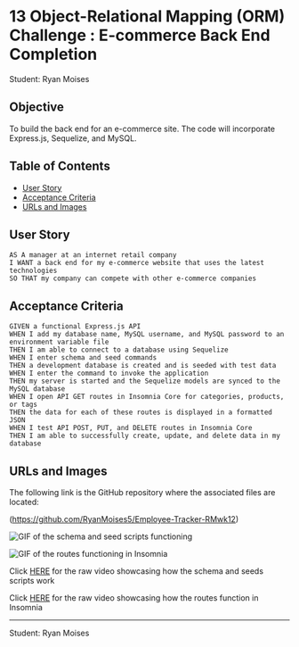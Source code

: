 # 13 Object-Relational Mapping (ORM) Challenge : E-commerce Back End Completion

Student: Ryan Moises

## Objective

To build the back end for an e-commerce site. The code will incorporate Express.js, Sequelize, and MySQL.

## Table of Contents
* [User Story](#user-story)
* [Acceptance Criteria](#acceptance-criteria)
* [URLs and Images](#urls-and-images)

## User Story

```
AS A manager at an internet retail company
I WANT a back end for my e-commerce website that uses the latest technologies
SO THAT my company can compete with other e-commerce companies
```

## Acceptance Criteria

```
GIVEN a functional Express.js API
WHEN I add my database name, MySQL username, and MySQL password to an environment variable file
THEN I am able to connect to a database using Sequelize
WHEN I enter schema and seed commands
THEN a development database is created and is seeded with test data
WHEN I enter the command to invoke the application
THEN my server is started and the Sequelize models are synced to the MySQL database
WHEN I open API GET routes in Insomnia Core for categories, products, or tags
THEN the data for each of these routes is displayed in a formatted JSON
WHEN I test API POST, PUT, and DELETE routes in Insomnia Core
THEN I am able to successfully create, update, and delete data in my database
```

## URLs and Images 

The following link is the GitHub repository where the associated files are located:

(https://github.com/RyanMoises5/Employee-Tracker-RMwk12)

![GIF of the schema and seed scripts functioning](./assets/walkthrough1.gif)

![GIF of the routes functioning in Insomnia](./assets/walkthrough2.gif)

Click [HERE](./assets/walkthrough1.webm) for the raw video showcasing how the schema and seeds scripts work

Click [HERE](./assets/walkthrough2.webm) for the raw video showcasing how the routes function in Insomnia

---

Student: Ryan Moises